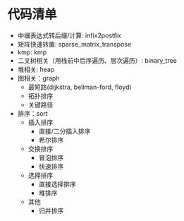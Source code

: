 # 代码清单
* 中缀表达式转后缀/计算: infix2postfix
* 矩阵快速转置: sparse_matrix_transpose
* kmp: kmp
* 二叉树相关（用栈前中后序遍历、层次遍历）: binary_tree
* 堆相关: heap
* 图相关：graph
  * 最短路(dijkstra, bellman-ford, floyd)
  * 拓扑排序
  * 关键路径
* 排序：sort
  * 插入排序
    * 直接/二分插入排序
    * 希尔排序
  * 交换排序
    * 冒泡排序
    * 快速排序
  * 选择排序
    * 直接选择排序
    * 堆排序
  * 其他
    * 归并排序